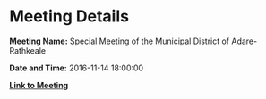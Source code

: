# Meeting Details

**Meeting Name:** Special Meeting of the Municipal District of Adare-Rathkeale

**Date and Time:** 2016-11-14 18:00:00

**[Link to Meeting](https://www.limerick.ie/council/whats-on/special-meeting-municipal-district-adare-rathkeale-2)**
